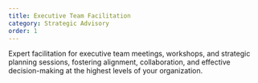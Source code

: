 ```yaml
---
title: Executive Team Facilitation
category: Strategic Advisory
order: 1
---
```

Expert facilitation for executive team meetings, workshops, and strategic planning sessions, fostering alignment, collaboration, and effective decision-making at the highest levels of your organization.
